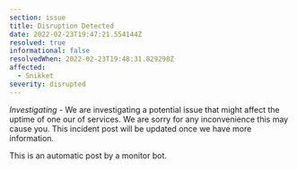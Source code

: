 ```yaml
---
section: issue
title: Disruption Detected
date: 2022-02-23T19:47:21.554144Z
resolved: true
informational: false
resolvedWhen: 2022-02-23T19:48:31.829298Z
affected:
  - Snikket
severity: disrupted
---
```

*Investigating* - We are investigating a potential issue that might affect the uptime of one our of services. We are sorry for any inconvenience this may cause you. This incident post will be updated once we have more information.

This is an automatic post by a monitor bot.
        